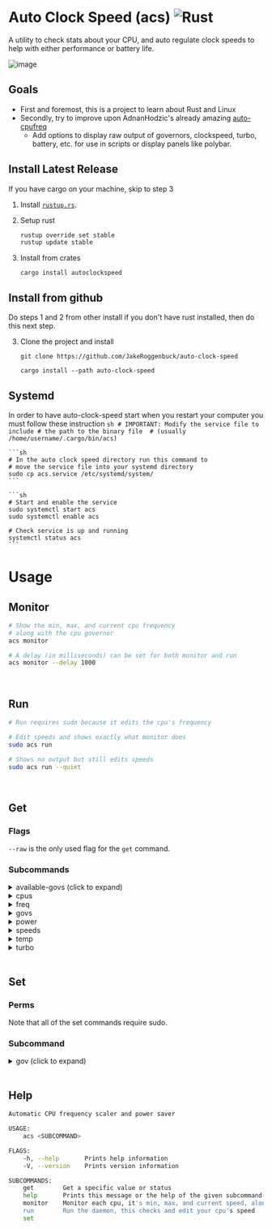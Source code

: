 # Auto Clock Speed (acs) ![Rust](https://img.shields.io/github/workflow/status/jakeroggenbuck/auto-clock-speed/Rust?style=for-the-badge)
A utility to check stats about your CPU, and auto regulate clock speeds to help with either performance or battery life.
 
![image](https://user-images.githubusercontent.com/35516367/149242078-117ceebf-4414-446e-90f2-a133f35fdcdc.png)

## Goals
- First and foremost, this is a project to learn about Rust and Linux
- Secondly, try to improve upon AdnanHodzic's already amazing [auto-cpufreq](https://github.com/AdnanHodzic/auto-cpufreq)
    - Add options to display raw output of governors, clockspeed, turbo, battery, etc. for use in scripts or display panels like polybar.

## Install Latest Release
If you have cargo on your machine, skip to step 3

1. Install [`rustup.rs`](https://rustup.rs/).

2. Setup rust
   ```sh
   rustup override set stable
   rustup update stable
   ```

3. Install from crates
   ```
   cargo install autoclockspeed
   ```

## Install from github
Do steps 1 and 2 from other install if you don't have rust installed, then do this next step.

3. Clone the project and install

   ```
   git clone https://github.com/JakeRoggenbuck/auto-clock-speed
   ```
   ```
   cargo install --path auto-clock-speed
   ```

## Systemd
In order to have auto-clock-speed start when you restart your computer you must follow these instruction
	```sh
	# IMPORTANT: Modify the service file to include
	# the path to the binary file 
	# (usually /home/username/.cargo/bin/acs)
	```

	```sh
	# In the auto clock speed directory run this command to
	# move the service file into your systemd directory
	sudo cp acs.service /etc/systemd/system/
	```

	```sh
	# Start and enable the service
	sudo systemctl start acs
	sudo systemctl enable acs

	# Check service is up and running
	systemctl status acs
	```

# Usage
## Monitor
```sh
# Show the min, max, and current cpu frequency
# along with the cpu governor
acs monitor

# A delay (in milliseconds) can be set for both monitor and run
acs monitor --delay 1000
```

<br>

## Run
```sh
# Run requires sudo because it edits the cpu's frequency

# Edit speeds and shows exactly what monitor does
sudo acs run

# Shows no output but still edits speeds
sudo acs run --quiet
```

<br>

## Get

### Flags
`--raw` is the only used flag for the `get` command.

### Subcommands
<details><summary>available-govs (click to expand)</summary>
<p>

### available-govs
	Normal
	```sh
	performance powersave
	```

	Raw
	```sh
	performance
	powersave
	```

</p>
</details>

<details><summary>cpus</summary>
<p>

### cpus
	Normal
	```sh
	Name: Intel(R) Core(TM) i5-7300U CPU @ 2.60GHz
	cpu0 is currently @ 589 MHz
	cpu1 is currently @ 629 MHz
	cpu2 is currently @ 594 MHz
	cpu3 is currently @ 649 MHz
	```

	Raw
	```sh
	cpu0 628003
	cpu1 601547
	cpu2 590444
	cpu3 627150
	```

</p>
</details>

<details><summary>freq</summary>
<p>

### freq
	Normal
	```sh
	CPU freq is 597 MHz
	```

	Raw
	```sh
	597471
	```

</p>
</details>

<details><summary>govs</summary>
<p>

### govs
	Normal
	```sh
	powersave powersave powersave powersave
	```

	Raw
	```sh
	powersave
	powersave
	powersave
	powersave
	```

</p>
</details>

<details><summary>power</summary>
<p>

### power
	Normal
	```sh
	Lid: open Battery: 0 Plugged: false
	```

	Raw
	```sh
	open 0 false
	```

</p>
</details>

<details><summary>speeds</summary>
<p>

### speeds
	Normal
	```sh
	578444 578308 572217 579259
	```

	Raw
	```sh
	572773
	580328
	566880
	579120
	```

</p>
</details>

<details><summary>temp</summary>
<p>

### temp
	Normal
	```sh
	25000 31050 20000 29050
	```

	Raw
	```sh
	25000
	32050
	20000
	29050
	```

</p>
</details>

<details><summary>turbo</summary>
<p>

### turbo
	Normal
	```sh
	Turbo is enabled
	```

	Raw
	```sh
	true
	```

</p>
</details>

<br>

## Set

### Perms
Note that all of the set commands require sudo.

### Subcommand
<details><summary>gov (click to expand)</summary>
<p>

### available-govs

	Normal use
	```sh
	sudo acs set gov performance
	sudo acs set gov powersave
	```

	Fancy set script
	```sh
	sudo acs set gov $(acs get available-govs --raw | dmenu)
	```

</p>
</details>

<br>

## Help
```sh
Automatic CPU frequency scaler and power saver

USAGE:
    acs <SUBCOMMAND>

FLAGS:
    -h, --help       Prints help information
    -V, --version    Prints version information

SUBCOMMANDS:
    get        Get a specific value or status
    help       Prints this message or the help of the given subcommand(s)
    monitor    Monitor each cpu, it's min, max, and current speed, along with the governor
    run        Run the daemon, this checks and edit your cpu's speed
    set
```
